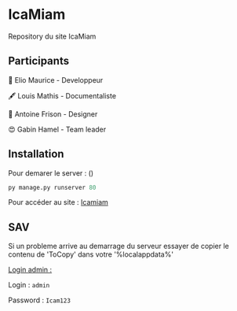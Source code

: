 # IcaMiam 
Repository du site IcaMiam
## Participants
👾 Elio Maurice - Developpeur

🖋️ Louis Mathis - Documentaliste

🦖 Antoine Frison - Designer

😍 Gabin Hamel - Team leader

## Installation

Pour demarer le server : ()
```python
py manage.py runserver 80
```
Pour accéder au site :
[Icamiam](http://127.0.0.1/)

## SAV
Si un probleme arrive au demarrage du serveur essayer de copier le contenu de 'ToCopy' dans votre '%localappdata%'

[Login admin :](http://127.0.0.1/admin)

Login : ```admin```

Password : ```Icam123```
